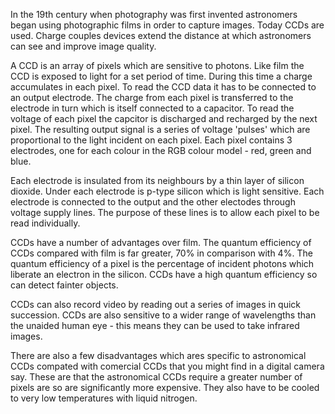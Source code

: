 In the 19th century when photography was first invented astronomers began using photographic films in order to capture images. Today CCDs are used. Charge couples devices extend the distance at which astronomers can see and improve image quality.

A CCD is an array of pixels which are sensitive to photons. Like film the CCD is exposed to light for a set period of time. During this time a charge accumulates in each pixel. To read the CCD data it has to be connected to an output electrode. The charge from each pixel is transferred to the electrode in turn which is itself connected to a capacitor. To read the voltage of each pixel the capcitor is discharged and recharged by the next pixel. The resulting output signal is a series of voltage 'pulses' which are proportional to the light incident on each pixel. Each pixel contains 3 electrodes, one for each colour in the RGB colour model - red, green and blue.

Each electrode is insulated from its neighbours by a thin layer of silicon dioxide. Under each electrode is p-type silicon which is light sensitive. Each electrode is connected to the output and the other electodes through voltage supply lines. The purpose of these lines is to allow each pixel to be read individually.

CCDs have a number of advantages over film. The quantum efficiency of CCDs compared with film is far greater, 70% in comparison with 4%. The quantum efficiency of a pixel is the percentage of incident photons which liberate an electron in the silicon. CCDs have a high quantum efficiency so can detect fainter objects.

CCDs can also record video by reading out a series of images in quick succession. CCDs are also sensitive to a wider range of wavelengths than the unaided human eye - this means they can be used to take infrared images.

There are also a few disadvantages which ares specific to astronomical CCDs compated with comercial CCDs that you might find in a digital camera say. These are that the astronomical CCDs require a greater number of pixels are so are significantly more expensive. They also have to be cooled to very low temperatures with liquid nitrogen.